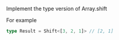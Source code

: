 Implement the type version of Array.shift

For example

```typescript
type Result = Shift<[3, 2, 1]> // [2, 1]
```
